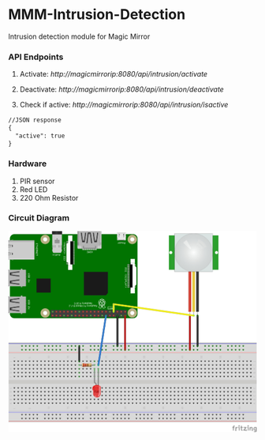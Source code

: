 # MMM-Intrusion-Detection
Intrusion detection module for Magic Mirror

### API Endpoints
1. Activate:
*http://magicmirrorip:8080/api/intrusion/activate*

2. Deactivate:
*http://magicmirrorip:8080/api/intrusion/deactivate*

3. Check if active:
*http://magicmirrorip:8080/api/intrusion/isactive*
```
//JSON response
{
  "active": true
}
```

### Hardware
1. PIR sensor
2. Red LED
3. 220 Ohm Resistor

### Circuit Diagram
![Image of Circuit](https://github.com/colton75/MMM-Intrusion-Detection/blob/master/images/IntrusionSystem_bb.jpg)
